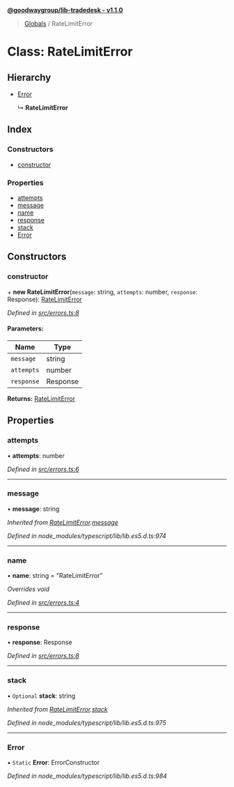 **[@goodwaygroup/lib-tradedesk - v1.1.0](../README.md)**

> [Globals](../README.md) / RateLimitError

# Class: RateLimitError

## Hierarchy

* [Error](ratelimiterror.md#error)

  ↳ **RateLimitError**

## Index

### Constructors

* [constructor](ratelimiterror.md#constructor)

### Properties

* [attempts](ratelimiterror.md#attempts)
* [message](ratelimiterror.md#message)
* [name](ratelimiterror.md#name)
* [response](ratelimiterror.md#response)
* [stack](ratelimiterror.md#stack)
* [Error](ratelimiterror.md#error)

## Constructors

### constructor

\+ **new RateLimitError**(`message`: string, `attempts`: number, `response`: Response): [RateLimitError](ratelimiterror.md)

*Defined in [src/errors.ts:8](https://github.com/GoodwayGroup/lib-tradedesk/blob/cc0625a/src/errors.ts#L8)*

#### Parameters:

Name | Type |
------ | ------ |
`message` | string |
`attempts` | number |
`response` | Response |

**Returns:** [RateLimitError](ratelimiterror.md)

## Properties

### attempts

•  **attempts**: number

*Defined in [src/errors.ts:6](https://github.com/GoodwayGroup/lib-tradedesk/blob/cc0625a/src/errors.ts#L6)*

___

### message

•  **message**: string

*Inherited from [RateLimitError](ratelimiterror.md).[message](ratelimiterror.md#message)*

*Defined in node_modules/typescript/lib/lib.es5.d.ts:974*

___

### name

•  **name**: string = "RateLimitError"

*Overrides void*

*Defined in [src/errors.ts:4](https://github.com/GoodwayGroup/lib-tradedesk/blob/cc0625a/src/errors.ts#L4)*

___

### response

•  **response**: Response

*Defined in [src/errors.ts:8](https://github.com/GoodwayGroup/lib-tradedesk/blob/cc0625a/src/errors.ts#L8)*

___

### stack

• `Optional` **stack**: string

*Inherited from [RateLimitError](ratelimiterror.md).[stack](ratelimiterror.md#stack)*

*Defined in node_modules/typescript/lib/lib.es5.d.ts:975*

___

### Error

▪ `Static` **Error**: ErrorConstructor

*Defined in node_modules/typescript/lib/lib.es5.d.ts:984*
